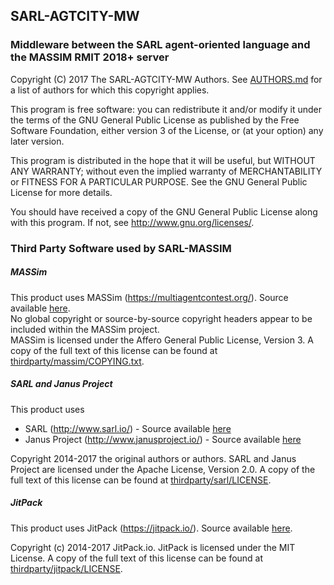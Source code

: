 ## SARL-AGTCITY-MW

### Middleware between the SARL agent-oriented language and the MASSIM RMIT 2018+ server

Copyright (C) 2017 The SARL-AGTCITY-MW Authors.
See [AUTHORS.md](https://bitbucket.org/sarlrmit/massim17/src/master/AUTHORS.md)
for a list of authors for which this copyright applies.

This program is free software: you can redistribute it and/or modify
it under the terms of the GNU General Public License as published by
the Free Software Foundation, either version 3 of the License, or
(at your option) any later version.

This program is distributed in the hope that it will be useful,
but WITHOUT ANY WARRANTY; without even the implied warranty of
MERCHANTABILITY or FITNESS FOR A PARTICULAR PURPOSE.  See the
GNU General Public License for more details.

You should have received a copy of the GNU General Public License
along with this program.  If not, see <http://www.gnu.org/licenses/>.

### Third Party Software used by SARL-MASSIM

##### MASSim

This product uses MASSim (https://multiagentcontest.org/).
Source available [here](https://github.com/agentcontest/massim).  
No global copyright or source-by-source copyright headers appear to be included
within the MASSim project.  
MASSim is licensed under the Affero General Public License, Version 3.
A copy of the full text of this license can be found at
[thirdparty/massim/COPYING.txt](https://bitbucket.org/sarlrmit/massim17/src/dev/thirdparty/massim/COPYING.txt).

##### SARL and Janus Project

This product uses  
* SARL (http://www.sarl.io/) - Source available [here](https://github.com/sarl/sarl)
* Janus Project (http://www.janusproject.io/) - Source available
[here](https://github.com/sarl/sarl/tree/master/sre/io.janusproject)

Copyright 2014-2017 the original authors or authors.
SARL and Janus Project are licensed under the Apache License, Version 2.0.
A copy of the full text of this license can be found at
[thirdparty/sarl/LICENSE](https://bitbucket.org/sarlrmit/massim17/src/dev/thirdparty/sarl/LICENSE).

##### JitPack

This product uses JitPack (https://jitpack.io/).
Source available [here](https://github.com/jitpack/jitpack.io).

Copyright (c) 2014-2017 JitPack.io.
JitPack is licensed under the MIT License.
A copy of the full text of this license can be found at
[thirdparty/jitpack/LICENSE](https://bitbucket.org/sarlrmit/massim17/src/dev/thirdparty/jitpack/LICENSE).
